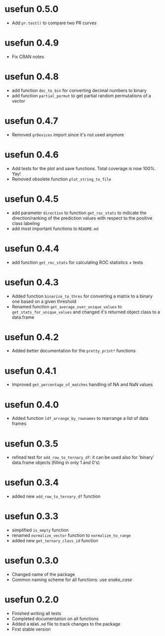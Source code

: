 # usefun 0.5.0

- Add `pr.test()` to compare two PR curves

# usefun 0.4.9

- Fix CRAN notes

# usefun 0.4.8

- add function `dec_to_bin` for converting decimal numbers to binary
- add function `partial_permut` to get partial random permutations of a vector

# usefun 0.4.7

- Removed `grDevices` import since it's not used anymore

# usefun 0.4.6

- Add tests for the plot and save functions. Total coverage is now 100%. Yay!
- Removed obsolete function `plot_string_to_file`

# usefun 0.4.5

- add parameter `direction` to function `get_roc_stats` to indicate the direction/ranking of the prediction values with respect to the positive class labeling
- add most important functions to `README.md`

# usefun 0.4.4

- add function `get_roc_stats` for calculating ROC statistics + tests

# usefun 0.4.3

- Added function `binarize_to_thres` for converting a matrix to a binary one based on a given threshold
- Renamed function `get_average_over_unique_values` to `get_stats_for_unique_values` and changed it's returned object class to a data.frame

# usefun 0.4.2

- Added better documentation for the `pretty_print*` functions

# usefun 0.4.1

- Improved `get_percentage_of_matches` handling of NA and NaN values

# usefun 0.4.0

- Added function `ldf_arrange_by_rownames` to rearrange a list of data frames

# usefun 0.3.5

- refined test for `add_row_to_ternary_df`: it can be used also for 
'binary' data.frame objects (filling in only 1 and 0's)

# usefun 0.3.4                                                                  
                                                                                
- added new `add_row_to_ternary_df` function

# usefun 0.3.3                                                                  
                                                                                
- simplified `is_empty` function                                                
- renamed `normalize_vector` function to `normalize_to_range`                   
- added new `get_ternary_class_id` function

# usefun 0.3.0                                                                  
                                                                                
- Changed name of the package                                                   
- Common naming scheme for all functions: use *snake_case*

# usefun 0.2.0

- Finished writing all tests
- Completed documentation on all functions
- Added a `NEWS.md` file to track changes to the package
- First stable version
